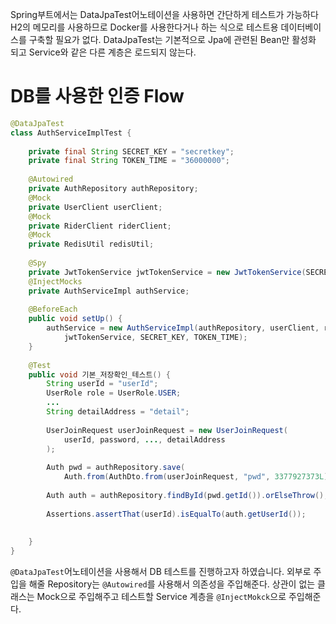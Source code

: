 Spring부트에서는 DataJpaTest어노테이션을 사용하면 간단하게 테스트가 가능하다
H2의 메모리를 사용하므로 Docker를 사용한다거나 하는 식으로 테스트용 데이터베이스를 구축할 필요가 없다.
DataJpaTest는 기본적으로 Jpa에 관련된 Bean만 활성화 되고 Service와 같은 다른 계층은 로드되지 않는다.

# DB를 사용한 인증 Flow

```Java
@DataJpaTest  
class AuthServiceImplTest {  
  
    private final String SECRET_KEY = "secretkey";  
    private final String TOKEN_TIME = "36000000";  
  
    @Autowired  
    private AuthRepository authRepository;  
    @Mock  
    private UserClient userClient;  
    @Mock  
    private RiderClient riderClient;  
    @Mock  
    private RedisUtil redisUtil;  
  
    @Spy  
    private JwtTokenService jwtTokenService = new JwtTokenService(SECRET_KEY, TOKEN_TIME);  
    @InjectMocks  
    private AuthServiceImpl authService;  
  
    @BeforeEach  
    public void setUp() {  
        authService = new AuthServiceImpl(authRepository, userClient, riderClient, redisUtil,  
            jwtTokenService, SECRET_KEY, TOKEN_TIME);  
    }  
  
    @Test  
    public void 기본_저장확인_테스트() {  
        String userId = "userId";  
        UserRole role = UserRole.USER;  
        ...
        String detailAddress = "detail";  
  
        UserJoinRequest userJoinRequest = new UserJoinRequest(  
            userId, password, ..., detailAddress  
        );  
  
        Auth pwd = authRepository.save(  
            Auth.from(AuthDto.from(userJoinRequest, "pwd", 3377927373L)));  
  
        Auth auth = authRepository.findById(pwd.getId()).orElseThrow();  
  
        Assertions.assertThat(userId).isEqualTo(auth.getUserId());  
  
  
    }  
}
```

`@DataJpaTest`어노테이션을 사용해서 DB 테스트를 진행하고자 하였습니다.
외부로 주입을 해줄 Repository는 `@Autowired`를 사용해서 의존성을 주입해준다.
상관이 없는 클래스는 Mock으로 주입해주고 테스트할 Service 계층을 `@InjectMokck`으로 주입해준다.